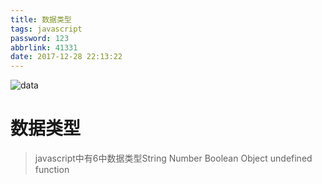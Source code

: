 ```yaml
---
title: 数据类型
tags: javascript
password: 123
abbrlink: 41331
date: 2017-12-28 22:13:22
---
```


![data](https://wallpapers.wallhaven.cc/wallpapers/full/wallhaven-369829.jpg)

<!--more-->

# 数据类型

> javascript中有6中数据类型String Number Boolean Object undefined function

